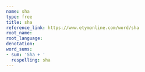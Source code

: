 ```yaml
---
name: sha
type: free
title: sha
reference_link: https://www.etymonline.com/word/sha
root_name: 
root_language: 
denotation: 
word_sums:
- sum: 'Sha + '
  respelling: sha
---
```

